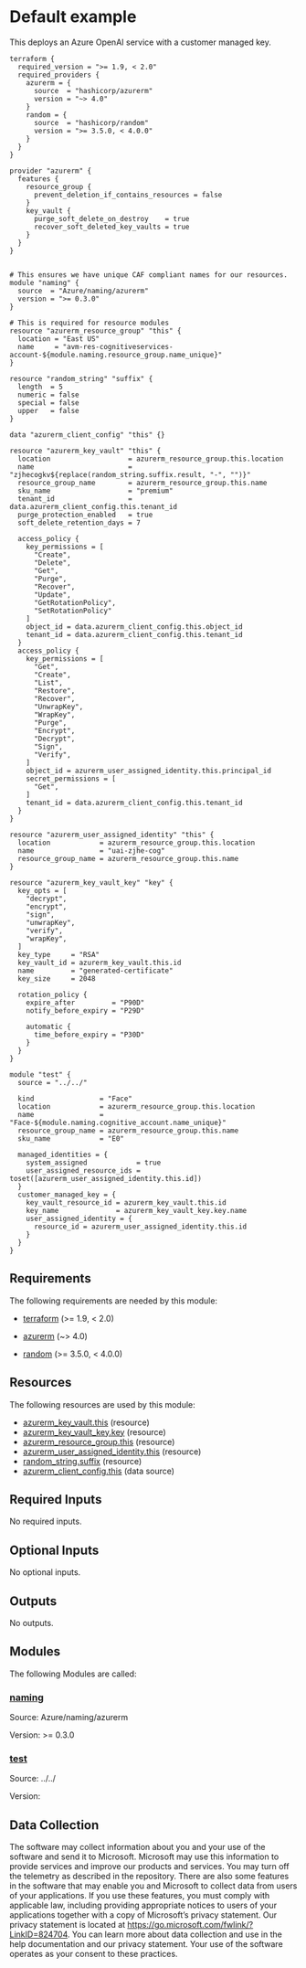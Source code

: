 <!-- BEGIN_TF_DOCS -->
# Default example

This deploys an Azure OpenAI service with a customer managed key.

```hcl
terraform {
  required_version = ">= 1.9, < 2.0"
  required_providers {
    azurerm = {
      source  = "hashicorp/azurerm"
      version = "~> 4.0"
    }
    random = {
      source  = "hashicorp/random"
      version = ">= 3.5.0, < 4.0.0"
    }
  }
}

provider "azurerm" {
  features {
    resource_group {
      prevent_deletion_if_contains_resources = false
    }
    key_vault {
      purge_soft_delete_on_destroy    = true
      recover_soft_deleted_key_vaults = true
    }
  }
}


# This ensures we have unique CAF compliant names for our resources.
module "naming" {
  source  = "Azure/naming/azurerm"
  version = ">= 0.3.0"
}

# This is required for resource modules
resource "azurerm_resource_group" "this" {
  location = "East US"
  name     = "avm-res-cognitiveservices-account-${module.naming.resource_group.name_unique}"
}

resource "random_string" "suffix" {
  length  = 5
  numeric = false
  special = false
  upper   = false
}

data "azurerm_client_config" "this" {}

resource "azurerm_key_vault" "this" {
  location                   = azurerm_resource_group.this.location
  name                       = "zjhecogkv${replace(random_string.suffix.result, "-", "")}"
  resource_group_name        = azurerm_resource_group.this.name
  sku_name                   = "premium"
  tenant_id                  = data.azurerm_client_config.this.tenant_id
  purge_protection_enabled   = true
  soft_delete_retention_days = 7

  access_policy {
    key_permissions = [
      "Create",
      "Delete",
      "Get",
      "Purge",
      "Recover",
      "Update",
      "GetRotationPolicy",
      "SetRotationPolicy"
    ]
    object_id = data.azurerm_client_config.this.object_id
    tenant_id = data.azurerm_client_config.this.tenant_id
  }
  access_policy {
    key_permissions = [
      "Get",
      "Create",
      "List",
      "Restore",
      "Recover",
      "UnwrapKey",
      "WrapKey",
      "Purge",
      "Encrypt",
      "Decrypt",
      "Sign",
      "Verify",
    ]
    object_id = azurerm_user_assigned_identity.this.principal_id
    secret_permissions = [
      "Get",
    ]
    tenant_id = data.azurerm_client_config.this.tenant_id
  }
}

resource "azurerm_user_assigned_identity" "this" {
  location            = azurerm_resource_group.this.location
  name                = "uai-zjhe-cog"
  resource_group_name = azurerm_resource_group.this.name
}

resource "azurerm_key_vault_key" "key" {
  key_opts = [
    "decrypt",
    "encrypt",
    "sign",
    "unwrapKey",
    "verify",
    "wrapKey",
  ]
  key_type     = "RSA"
  key_vault_id = azurerm_key_vault.this.id
  name         = "generated-certificate"
  key_size     = 2048

  rotation_policy {
    expire_after         = "P90D"
    notify_before_expiry = "P29D"

    automatic {
      time_before_expiry = "P30D"
    }
  }
}

module "test" {
  source = "../../"

  kind                = "Face"
  location            = azurerm_resource_group.this.location
  name                = "Face-${module.naming.cognitive_account.name_unique}"
  resource_group_name = azurerm_resource_group.this.name
  sku_name            = "E0"

  managed_identities = {
    system_assigned            = true
    user_assigned_resource_ids = toset([azurerm_user_assigned_identity.this.id])
  }
  customer_managed_key = {
    key_vault_resource_id = azurerm_key_vault.this.id
    key_name              = azurerm_key_vault_key.key.name
    user_assigned_identity = {
      resource_id = azurerm_user_assigned_identity.this.id
    }
  }
}
```

<!-- markdownlint-disable MD033 -->
## Requirements

The following requirements are needed by this module:

- <a name="requirement_terraform"></a> [terraform](#requirement\_terraform) (>= 1.9, < 2.0)

- <a name="requirement_azurerm"></a> [azurerm](#requirement\_azurerm) (~> 4.0)

- <a name="requirement_random"></a> [random](#requirement\_random) (>= 3.5.0, < 4.0.0)

## Resources

The following resources are used by this module:

- [azurerm_key_vault.this](https://registry.terraform.io/providers/hashicorp/azurerm/latest/docs/resources/key_vault) (resource)
- [azurerm_key_vault_key.key](https://registry.terraform.io/providers/hashicorp/azurerm/latest/docs/resources/key_vault_key) (resource)
- [azurerm_resource_group.this](https://registry.terraform.io/providers/hashicorp/azurerm/latest/docs/resources/resource_group) (resource)
- [azurerm_user_assigned_identity.this](https://registry.terraform.io/providers/hashicorp/azurerm/latest/docs/resources/user_assigned_identity) (resource)
- [random_string.suffix](https://registry.terraform.io/providers/hashicorp/random/latest/docs/resources/string) (resource)
- [azurerm_client_config.this](https://registry.terraform.io/providers/hashicorp/azurerm/latest/docs/data-sources/client_config) (data source)

<!-- markdownlint-disable MD013 -->
## Required Inputs

No required inputs.

## Optional Inputs

No optional inputs.

## Outputs

No outputs.

## Modules

The following Modules are called:

### <a name="module_naming"></a> [naming](#module\_naming)

Source: Azure/naming/azurerm

Version: >= 0.3.0

### <a name="module_test"></a> [test](#module\_test)

Source: ../../

Version:

<!-- markdownlint-disable-next-line MD041 -->
## Data Collection

The software may collect information about you and your use of the software and send it to Microsoft. Microsoft may use this information to provide services and improve our products and services. You may turn off the telemetry as described in the repository. There are also some features in the software that may enable you and Microsoft to collect data from users of your applications. If you use these features, you must comply with applicable law, including providing appropriate notices to users of your applications together with a copy of Microsoft’s privacy statement. Our privacy statement is located at <https://go.microsoft.com/fwlink/?LinkID=824704>. You can learn more about data collection and use in the help documentation and our privacy statement. Your use of the software operates as your consent to these practices.
<!-- END_TF_DOCS -->